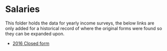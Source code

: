 # Salaries

This folder holds the data for yearly income surveys, the below links are only added for a historical record of where the original forms were found so they can be expanded upon.

- [2016 Closed form](https://docs.google.com/forms/d/1e_8YRXGcZ0R4IkZoIMS5QG9Dv8fjZ14Y5rIskwl58OA/closedform)
